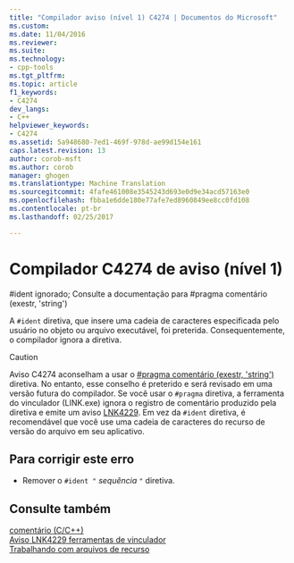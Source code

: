 ```yaml
---
title: "Compilador aviso (nível 1) C4274 | Documentos do Microsoft"
ms.custom: 
ms.date: 11/04/2016
ms.reviewer: 
ms.suite: 
ms.technology:
- cpp-tools
ms.tgt_pltfrm: 
ms.topic: article
f1_keywords:
- C4274
dev_langs:
- C++
helpviewer_keywords:
- C4274
ms.assetid: 5a948680-7ed1-469f-978d-ae99d154e161
caps.latest.revision: 13
author: corob-msft
ms.author: corob
manager: ghogen
ms.translationtype: Machine Translation
ms.sourcegitcommit: 4fafe461008e3545243d693e0d9e34acd57163e0
ms.openlocfilehash: fbba1e6dde180e77afe7ed8960849ee8cc0fd108
ms.contentlocale: pt-br
ms.lasthandoff: 02/25/2017

---
```

# <a name="compiler-warning-level-1-c4274"></a>Compilador C4274 de aviso (nível 1)
\#ident ignorado; Consulte a documentação para #pragma comentário (exestr, 'string')  
  
 A `#ident` diretiva, que insere uma cadeia de caracteres especificada pelo usuário no objeto ou arquivo executável, foi preterida. Consequentemente, o compilador ignora a diretiva.  
  
> [!CAUTION]
>  Aviso C4274 aconselham a usar o [#pragma comentário (exestr, 'string')](../../preprocessor/comment-c-cpp.md) diretiva. No entanto, esse conselho é preterido e será revisado em uma versão futura do compilador. Se você usar o `#pragma` diretiva, a ferramenta do vinculador (LINK.exe) ignora o registro de comentário produzido pela diretiva e emite um aviso [LNK4229](../../error-messages/tool-errors/linker-tools-warning-lnk4229.md). Em vez da `#ident` diretiva, é recomendável que você use uma cadeia de caracteres do recurso de versão do arquivo em seu aplicativo.  
  
## <a name="to-correct-this-error"></a>Para corrigir este erro  
  
-   Remover o `#ident "` *sequência* `"` diretiva.  
  
## <a name="see-also"></a>Consulte também  
 [comentário (C/C++)](../../preprocessor/comment-c-cpp.md)   
 [Aviso LNK4229 ferramentas de vinculador](../../error-messages/tool-errors/linker-tools-warning-lnk4229.md)   
 [Trabalhando com arquivos de recurso](../../windows/working-with-resource-files.md)
